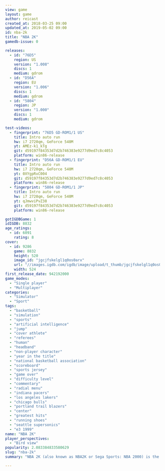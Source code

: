 ```yaml
---
view: game
layout: game
author: reicast
created_at: 2018-03-25 09:00
updated_at: 2019-05-02 09:00
id: nba-2k
title: "NBA 2K"
gamedb-issue: 0

releases:
  - id: "76D5"
    region: US
    version: "1.008"
    discs: 1
    medium: gdrom
  - id: "D56A"
    region: EU
    version: "1.006"
    discs: 1
    medium: gdrom
  - id: "5804"
    region: JP
    version: "1.000"
    discs: 1
    medium: gdrom

test-videos:
  - fingerprint: "76D5 GD-ROM1/1 US"
    title: Intro auto run
    hw: i7 2720qm, GeForce 540M
    yt: AMEz-k1_kTg
    git: d59197f84353d7d2b746383e9277d9ed7c8c4053
    platform: win86-release
  - fingerprint: "D56A GD-ROM1/1 EU"
    title: Intro auto run
    hw: i7 2720qm, GeForce 540M
    yt: 0XYgpRxC004
    git: d59197f84353d7d2b746383e9277d9ed7c8c4053
    platform: win86-release
  - fingerprint: "5804 GD-ROM1/1 JP"
    title: Intro auto run
    hw: i7 2720qm, GeForce 540M
    yt: qJmwviPvZ38
    git: d59197f84353d7d2b746383e9277d9ed7c8c4053
    platform: win86-release

gotIGDBGame: 1
idIGDB: 8832
age_ratings:
  - id: 6091
    rating: 8
cover:
  - id: 9286
    game: 8832
    height: 520
    image_id: "jgcjfskelgl1q0os0arx"
    url: "//images.igdb.com/igdb/image/upload/t_thumb/jgcjfskelgl1q0os0arx.jpg"
    width: 524
first_release_date: 942192000
game_modes:
  - "Single player"
  - "Multiplayer"
categories:
  - "Simulator"
  - "Sport"
tags:
  - "basketball"
  - "simulation"
  - "sports"
  - "artificial intelligence"
  - "jump"
  - "cover athlete"
  - "referees"
  - "human"
  - "headband"
  - "non-player character"
  - "year in the title"
  - "national basketball association"
  - "scoreboard"
  - "sports jersey"
  - "game over"
  - "difficulty level"
  - "commentary"
  - "radial menu"
  - "indiana pacers"
  - "los angeles lakers"
  - "chicago bulls"
  - "portland trail blazers"
  - "center"
  - "greatest hits"
  - "running shoes"
  - "seattle supersonics"
  - "e3 1999"
name: "NBA 2K"
player_perspectives:
  - "Bird view"
popularity: 2.083384833580629
slug: "nba-2k"
summary: "NBA 2K (also known as NBA2K or Sega Sports: NBA 2000) is the first installment of the NBA 2K series. It was published by Sega Sports and developed by Visual Concepts. The cover features Allen Iverson of the Philadelphia 76ers"

---
```

